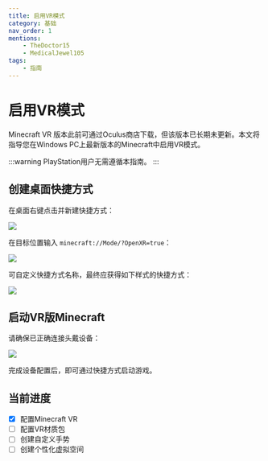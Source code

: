```yaml
---
title: 启用VR模式
category: 基础
nav_order: 1
mentions:
    - TheDoctor15
    - MedicalJewel105
tags:
    - 指南
---
```


# 启用VR模式

<!--@include: @/wiki/bedrock-wiki-mirror.md-->

Minecraft VR 版本此前可通过Oculus商店下载，但该版本已长期未更新。本文将指导您在Windows PC上最新版本的Minecraft中启用VR模式。

:::warning
PlayStation用户无需遵循本指南。
:::

## 创建桌面快捷方式

在桌面右键点击并新建快捷方式：

![](/assets/images/vr/install/vr_desktop.png)

在目标位置输入 `minecraft://Mode/?OpenXR=true`：

![](/assets/images/vr/install/vr_shortcut_path.png)

可自定义快捷方式名称，最终应获得如下样式的快捷方式：

![](/assets/images/vr/install/vr_shortcut_icon.png)

## 启动VR版Minecraft

请确保已正确连接头戴设备：

![](/assets/images/vr/install/vr_headset.png)

完成设备配置后，即可通过快捷方式启动游戏。

## 当前进度

<Checklist>

-   [x] 配置Minecraft VR
-   [ ] 配置VR材质包
-   [ ] 创建自定义手势
-   [ ] 创建个性化虚拟空间

</Checklist>
